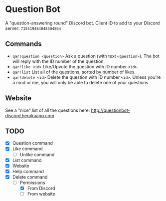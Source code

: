 # Question Bot
A "question-answering round" Discord bot.
Client ID to add to your Discord server: `715519484848504864`

## Commands
* `qar!question <question>` Ask a question (with text `<question>`). The bot will reply with the ID number of the question.
* `qar!like <id>` Like/Upvote the question with ID number `<id>`.
* `qar!list` List all of the questions, sorted by number of likes.
* `qar!delete <id>` Delete the question with ID number `<id>`. Unless you're a mod or me, you will only be able to delete one of your questions.

## Website
See a "nice" list of all the questions here: http://questionbot-discord.herokuapp.com

## TODO
- [x] Question command
- [x] Like command
  - [ ] Unlike command
- [x] List command
- [x] Website
- [x] Help command
- [x] Delete command
  - [ ] Permissions
    - [x] From Discord
    - [ ] From website
